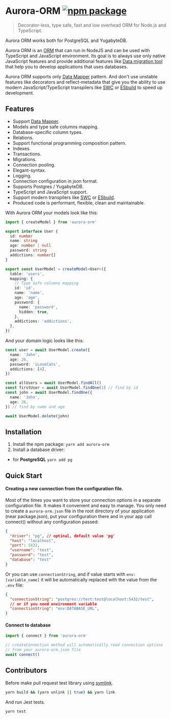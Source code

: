 # Aurora-ORM <a href="https://npmjs.com/package/aurora-orm"><img src="https://badgen.net/npm/v/aurora-orm" alt="npm package"></a>

> Decorator-less, type safe, fast and low overhead ORM for Node.js and TypeScript.

Aurora ORM works both for PostgreSQL and YugabyteDB.

Aurora ORM is an [ORM](https://en.wikipedia.org/wiki/Object-relational_mapping)
that can run in NodeJS and can be used with TypeScript and JavaScript environment.
Its goal is to always use only native JavaScript features and provide additional features like [Data migration tool](https://en.wikipedia.org/wiki/Data_migration) that help you to develop applications that uses databases.

Aurora ORM supports only [Data Mapper](https://designpatternsphp.readthedocs.io/en/latest/Structural/DataMapper/README.html) pattern.
And don't use unstable features like decorators and reflect-metadata that give you the ability to use modern JavaScript/TypeScript transpilers like [SWC](https://swc.rs/) or [ESbuild](https://esbuild.github.io/) to speed up development.

## Features

-   Support [Data Mapper](https://designpatternsphp.readthedocs.io/en/latest/Structural/DataMapper/README.html).
-   Models and type safe columns mapping.
-   Database-specific column types.
-   Relations.
-   Support functional programming composition pattern.
-   Indexes.
-   Transactions.
-   Migrations.
-   Connection pooling.
-   Elegant-syntax.
-   Logging.
-   Connection configuration in json format.
-   Supports Postgres / YugabyteDB.
-   TypeScript and JavaScript support.
-   Support modern transpilers like [SWC](https://swc.rs/) or [ESbuild](https://esbuild.github.io/).
-   Produced code is performant, flexible, clean and maintainable.

With Aurora ORM your models look like this:

```typescript
import { createModel } from 'aurora-orm'

export interface User {
  id: number
  name: string
  age: number | null
  password: string
  addictions: number[]
}

export const UserModel = createModel<User>({
  table: 'users',
  mapping: {
    // Type Safe columns mapping
    id: 'id',
    name: 'name',
    age: 'age',
    password: {
      name: 'password',
      hidden: true,
    },
    addictions: 'addictions',
  },
})
```

And your domain logic looks like this:

```typescript
const user = await UserModel.create({
  name: 'John',
  age: 26,
  password: 'iLoveCats',
  addictions: [4],
})

const allUsers = await UserModel.findAll()
const firstUser = await UserModel.findOne(1) // find by id
const john = await UserModel.findOne({
  name: 'John',
  age: 26,
}) // find by name and age

await UserModel.delete(john)
```

## Installation

1. Install the npm package:
  `yarn add aurora-orm`
2. Install a database driver:
  - for **PostgreSQL**
    `yarn add pg`

## Quick Start

#### Creating a new connection from the configuration file.
Most of the times you want to store your connection options in a separate configuration file. It makes it convenient and easy to manage. You only need to create a `aurora-orm.json` file in the root directory of your application (near package.json), put your configuration there and in your app call connect() without any configuration passed:

```json
{
  "driver": "pg", // optinal, default value 'pg'
  "host": "localhost",
  "port": 5432,
  "username": "test",
  "password": "test",
  "database": "test"
}
```

Or you can use `connectionString`, and if value starts with `env:[variable_name]` it will be automatically replaced with the value from the `.env` file:

```json
{
  "connectionString": "postgres://test:test@localhost:5432/test",
  // or if you need environment variable
  "connectionString": "env:DATABASE_URL",
}
```

#### Connect to database

```ts
import { connect } from 'aurora-orm'

// createConnection method will automatically read connection options
// from your aurora-orm.json file
await connect()
```

## Contributors

Before make pull request test library using [symlink](https://docs.npmjs.com/cli/v8/commands/npm-link).

```bash
yarn build && (yarn unlink || true) && yarn link
```

And run Jest tests.

```bash
yarn test
```
